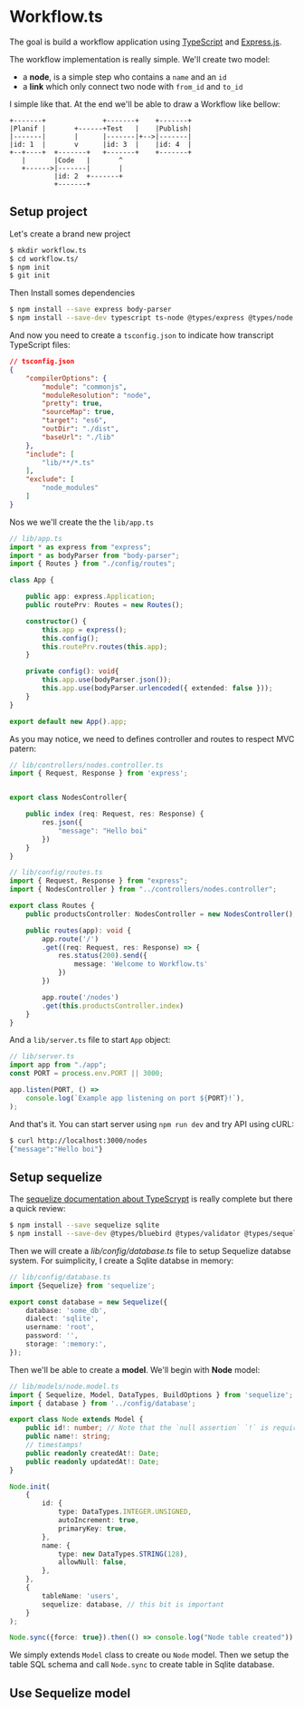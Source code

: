 # Workflow.ts

The goal is build a workflow application using [TypeScript](https://www.typescriptlang.org/) and [Express.js](https://expressjs.com/).

The workflow implementation is really simple. We'll create two model:

- a **node**, is a simple step who contains a `name` and an `id`
- a **link** which only connect two node with `from_id` and `to_id`

I simple like that. At the end we'll be able to draw a Workflow like bellow:

~~~
+-------+              +-------+    +-------+
|Planif |       +------+Test   |    |Publish|
|-------|       |      |-------|+-->|-------|
|id: 1  |       v      |id: 3  |    |id: 4  |
+--+----+  +-------+   +-------+    +-------+
   |       |Code   |       ^
   +------>|-------|       |
           |id: 2  +-------+
           +-------+
~~~

## Setup project

Let's create a brand new project

~~~bash
$ mkdir workflow.ts
$ cd workflow.ts/
$ npm init
$ git init
~~~

Then Install somes dependencies

~~~bash
$ npm install --save express body-parser
$ npm install --save-dev typescript ts-node @types/express @types/node
~~~

And now you need to create a `tsconfig.json` to indicate how transcript TypeScript files:

~~~json
// tsconfig.json
{
    "compilerOptions": {
        "module": "commonjs",
        "moduleResolution": "node",
        "pretty": true,
        "sourceMap": true,
        "target": "es6",
        "outDir": "./dist",
        "baseUrl": "./lib"
    },
    "include": [
        "lib/**/*.ts"
    ],
    "exclude": [
        "node_modules"
    ]
}
~~~

Nos we we'll create the the `lib/app.ts`

~~~typescript
// lib/app.ts
import * as express from "express";
import * as bodyParser from "body-parser";
import { Routes } from "./config/routes";

class App {

    public app: express.Application;
    public routePrv: Routes = new Routes();

    constructor() {
        this.app = express();
        this.config();
        this.routePrv.routes(this.app);
    }

    private config(): void{
        this.app.use(bodyParser.json());
        this.app.use(bodyParser.urlencoded({ extended: false }));
    }
}

export default new App().app;
~~~

As you may notice, we need to defines controller and routes to respect MVC patern:

~~~typescript
// lib/controllers/nodes.controller.ts
import { Request, Response } from 'express';


export class NodesController{

    public index (req: Request, res: Response) {
        res.json({
            "message": "Hello boi"
        })
    }
}
~~~

~~~typescript
// lib/config/routes.ts
import { Request, Response } from "express";
import { NodesController } from "../controllers/nodes.controller";

export class Routes {
    public productsController: NodesController = new NodesController();

    public routes(app): void {
        app.route('/')
        .get((req: Request, res: Response) => {
            res.status(200).send({
                message: 'Welcome to Workflow.ts'
            })
        })

        app.route('/nodes')
        .get(this.productsController.index)
    }
}
~~~

And a `lib/server.ts` file to start `App` object:

~~~ts
// lib/server.ts
import app from "./app";
const PORT = process.env.PORT || 3000;

app.listen(PORT, () =>
    console.log(`Example app listening on port ${PORT}!`),
);
~~~

And that's it. You can start server using `npm run dev` and try API using cURL:

~~~bash
$ curl http://localhost:3000/nodes
{"message":"Hello boi"}
~~~

## Setup sequelize

The [sequelize documentation about TypeScrypt](http://docs.sequelizejs.com/manual/typescript) is really complete but there a quick review:

~~~bash
$ npm install --save sequelize sqlite
$ npm install --save-dev @types/bluebird @types/validator @types/sequelize
~~~

Then we will create a _lib/config/database.ts_ file to setup Sequelize databse system. For suimplicity, I create a Sqlite databse in memory:

~~~ts
// lib/config/database.ts
import {Sequelize} from 'sequelize';

export const database = new Sequelize({
    database: 'some_db',
    dialect: 'sqlite',
    username: 'root',
    password: '',
    storage: ':memory:',
});
~~~

Then we'll be able to create a **model**. We'll begin with **Node** model:

~~~ts
// lib/models/node.model.ts
import { Sequelize, Model, DataTypes, BuildOptions } from 'sequelize';
import { database } from '../config/database';

export class Node extends Model {
    public id!: number; // Note that the `null assertion` `!` is required in strict mode.
    public name!: string;
    // timestamps!
    public readonly createdAt!: Date;
    public readonly updatedAt!: Date;
}

Node.init(
    {
        id: {
            type: DataTypes.INTEGER.UNSIGNED,
            autoIncrement: true,
            primaryKey: true,
        },
        name: {
            type: new DataTypes.STRING(128),
            allowNull: false,
        },
    },
    {
        tableName: 'users',
        sequelize: database, // this bit is important
    }
);

Node.sync({force: true}).then(() => console.log("Node table created"))
~~~

We simply extends `Model` class to create ou `Node` model. Then we setup the table SQL schema and call `Node.sync` to create table in Sqlite database.

## Use Sequelize model


